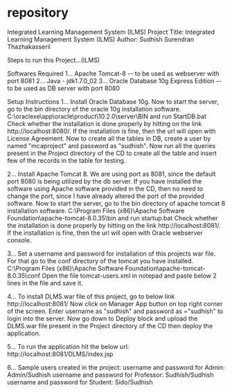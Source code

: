 # repository
Integrated Learning Management System (ILMS)
	Project Title: Integrated Learning Management System (ILMS)
	Author: Sudhish Surendran Thazhakasseril


Steps to run this Project...(ILMS)

Softwares Required
1... Apache Tomcat-8 -- to be used as webserver with port 8081
2... Java  - jdk1.7.0_02
3... Oracle Database 10g Express Edition -- to be used as DB server with port 8080



Setup Instructions
1... Install Oracle Database 10g. Now to start the server, go to the bin directory of the oracle 10g installation software.
C:\oraclexe\app\oracle\product\10.2.0\server\BIN
and run StartDB.bat
Check whether the installation is done properly by hitting on the link http://localhost:8080/. If the installation is fine, then the url will open with License Agreement.
Now to create all the tables in DB, create a user by named "mcaproject" and password as "sudhish". Now run all the queries present in the Project directory of the CD to create all the table and insert few of the records in the table for testing.

2... Install Apache Tomcat 8. We are using port as 8081, since the default port 8080 is being utilized by the db server. If you have installed the software using Apache software provided in the CD, then no need to change the port, since I have already altered the port of the provided software.
Now to start the server, go to the bin directory of apache tomcat 8 installation software.
C:\Program Files (x86)\Apache Software Foundation\apache-tomcat-8.0.35\bin
and run startup.bat
Check whether the installation is done properly by hitting on the link http://localhost:8081/. If the installation is fine, then the url will open with Oracle webserver console.

3... Set a username and password for installation of this projects war file. For that go to the conf directory of the tomcat you have installed.
C:\Program Files (x86)\Apache Software Foundation\apache-tomcat-8.0.35\conf
Open the file tomcat-users.xml in notepad and paste below 2 lines in the file and save it.
<role rolename="manager-gui"/>
<user username="sudhish" password="sudhish" roles="manager-gui"/>

4... To install DLMS.war file of this project, go to below link
http://localhost:8081/
Now click on Manager App button on top right corner of the screen. Enter username as "sudhish" and password as ="sudhish" to login into the server.
Now go down to Deploy block and upload the DLMS.war file present in the Project directory of the CD then deploy the application.

5... To run the application hit the below url:
http://localhost:8081/DLMS/index.jsp

6... Sample users created in the project:
username and password for Admin:
Admin/Sudhish
username and password for Professor:
Sudhish/Sudhish
username and password for Student:
Sido/Sudhish
